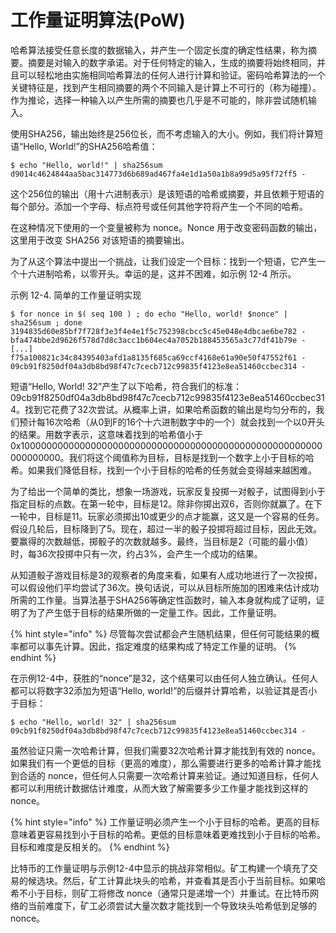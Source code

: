 # 工作量证明算法(PoW)

哈希算法接受任意长度的数据输入，并产生一个固定长度的确定性结果，称为摘要。摘要是对输入的数字承诺。对于任何特定的输入，生成的摘要将始终相同，并且可以轻松地由实施相同哈希算法的任何人进行计算和验证。密码哈希算法的一个关键特征是，找到产生相同摘要的两个不同输入是计算上不可行的（称为碰撞）。作为推论，选择一种输入以产生所需的摘要也几乎是不可能的，除非尝试随机输入。&#x20;

使用SHA256，输出始终是256位长，而不考虑输入的大小。例如，我们将计算短语“Hello, World!”的SHA256哈希值：

```
$ echo "Hello, world!" | sha256sum
d9014c4624844aa5bac314773d6b689ad467fa4e1d1a50a1b8a99d5a95f72ff5 -
```

这个256位的输出（用十六进制表示）是该短语的哈希或摘要，并且依赖于短语的每个部分。添加一个字母、标点符号或任何其他字符将产生一个不同的哈希。&#x20;

在这种情况下使用的一个变量被称为 nonce。Nonce 用于改变密码函数的输出，这里用于改变 SHA256 对该短语的摘要输出。&#x20;

为了从这个算法中提出一个挑战，让我们设定一个目标：找到一个短语，它产生一个十六进制哈希，以零开头。幸运的是，这并不困难，如示例 12-4 所示。

示例 12-4. 简单的工作量证明实现

```
$ for nonce in $( seq 100 ) ; do echo "Hello, world! $nonce" | sha256sum ; done
3194835d60e85bf7f728f3e3f4e4e1f5c752398cbcc5c45e048e4dbcae6be782 -
bfa474bbe2d9626f578d7d8c3acc1b604ec4a7052b188453565a3c77df41b79e -
[...]
f75a100821c34c84395403afd1a8135f685ca69ccf4168e61a90e50f47552f61 -
09cb91f8250df04a3db8bd98f47c7cecb712c99835f4123e8ea51460ccbec314 -
```

短语“Hello, World! 32”产生了以下哈希，符合我们的标准：09cb91f8250df04a3db8bd98f47c7cecb712c99835f4123e8ea51460ccbec314。找到它花费了32次尝试。从概率上讲，如果哈希函数的输出是均匀分布的，我们预计每16次哈希（从0到F的16个十六进制数字中的一个）就会找到一个以0开头的结果。用数字表示，这意味着找到的哈希值小于0x1000000000000000000000000000000000000000000000000000000000000000。我们将这个阈值称为目标，目标是找到一个数字上小于目标的哈希。如果我们降低目标，找到一个小于目标的哈希的任务就会变得越来越困难。

为了给出一个简单的类比，想象一场游戏，玩家反复投掷一对骰子，试图得到小于指定目标的点数。在第一轮中，目标是12。除非你掷出双6，否则你就赢了。在下一轮中，目标是11。玩家必须掷出10或更少的点才能赢，这又是一个容易的任务。假设几轮后，目标降到了5。现在，超过一半的骰子投掷将超过目标，因此无效。要赢得的次数越低，掷骰子的次数就越多。最终，当目标是2（可能的最小值）时，每36次投掷中只有一次，约占3%，会产生一个成功的结果。

从知道骰子游戏目标是3的观察者的角度来看，如果有人成功地进行了一次投掷，可以假设他们平均尝试了36次。换句话说，可以从目标所施加的困难来估计成功所需的工作量。当算法基于SHA256等确定性函数时，输入本身就构成了证明，证明了为了产生低于目标的结果所做的一定量工作。因此，工作量证明。

{% hint style="info" %}
尽管每次尝试都会产生随机结果，但任何可能结果的概率都可以事先计算。因此，指定难度的结果构成了特定工作量的证明。
{% endhint %}

在示例12-4中，获胜的“nonce”是32，这个结果可以由任何人独立确认。任何人都可以将数字32添加为短语“Hello, world!”的后缀并计算哈希，以验证其是否小于目标：

```
$ echo "Hello, world! 32" | sha256sum
09cb91f8250df04a3db8bd98f47c7cecb712c99835f4123e8ea51460ccbec314 -
```

虽然验证只需一次哈希计算，但我们需要32次哈希计算才能找到有效的 nonce。如果我们有一个更低的目标（更高的难度），那么需要进行更多的哈希计算才能找到合适的 nonce，但任何人只需要一次哈希计算来验证。通过知道目标，任何人都可以利用统计数据估计难度，从而大致了解需要多少工作量才能找到这样的 nonce。

{% hint style="info" %}
工作量证明必须产生一个小于目标的哈希。更高的目标意味着更容易找到小于目标的哈希。更低的目标意味着更难找到小于目标的哈希。目标和难度是反相关的。
{% endhint %}

比特币的工作量证明与示例12-4中显示的挑战非常相似。矿工构建一个填充了交易的候选块。然后，矿工计算此块头的哈希，并查看其是否小于当前目标。如果哈希不小于目标，则矿工将修改 nonce（通常只是递增一个）并重试。在比特币网络的当前难度下，矿工必须尝试大量次数才能找到一个导致块头哈希低到足够的 nonce。
